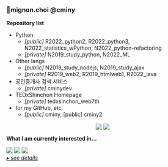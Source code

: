 <!-- for my GitHub profile -->
### 🧤mignon.choi @cminy
**Repository list**
  - Python
    - _[public]_ R2022_python2, R2022_python3, N2022_statistics_wPython, N2022_python-refactoring
    - _[private]_ N2019_study_python, N2022_ML
  - Other langs
    - _[public]_ N2019_study_nodejs, N2019_study_ajax
    - _[private]_ R2019_web2, R2019_htmlweb1, R2022_java
  - 공인중개사 검색 서비스
    - _[private]_ cminydev
  - TEDxShinchon Homepage
    - _[private]_ tedxsinchon_web7th
  - for my GitHub, etc.
    - _[public]_ cminy, [public] cminy2

<p align="center">
<a href="https://github.com/cminy"><img align="center" src="https://github-readme-stats.vercel.app/api?username=cminy&&custom_title=mignon.choi's&nbsp;GitHub&nbsp;stats&show_icons=true&theme=swift&count_private=true&include_all_commits=true&hide=stars,contribs"></a>
<a href="https://github.com/cminy"><img align="center" src="https://github-readme-stats.vercel.app/api/top-langs/?username=cminy&hide=Makefile&langs_count=5&layout=compact&theme=swift&custom_title=Recently&nbsp;used&nbsp;Languages">
</a>
</p>


**What I am currently interested in...**
<p align="left">
  <img src="https://img.shields.io/badge/Python-3776AB?style=flat-square&logo=Python&logoColor=white"/>
  <img src="https://img.shields.io/badge/ML-F7931E?style=flat-square&logo=scikit-learn&logoColor=white"/>
  <img src="https://img.shields.io/badge/React-61DAFB?style=flat-square&logo=React&logoColor=white"/>  
  <br>
  <a href="https://mignonetude.notion.site/Programming-language-678795b0c556459c9f7b16bc3a7ffb44"><i>▸ see details</i></a>
</p>
